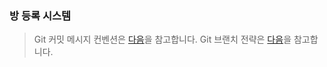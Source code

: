 ### 방 등록 시스템
> Git 커밋 메시지 컨벤션은 [다음](https://velog.io/@recordboy/%EA%B9%83-%EC%BB%A4%EB%B0%8B-%EB%A9%94%EC%8B%9C%EC%A7%80-%EC%BB%A8%EB%B2%A4%EC%85%98Git-Commit-Message-Convention)을 참고합니다.
> Git 브랜치 전략은 [다음](https://gmlwjd9405.github.io/2018/05/11/types-of-git-branch.html)을 참고합니다.

